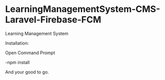 # LearningManagementSystem-CMS-Laravel-Firebase-FCM
Learning Management System

Installation:

Open Command Prompt

-npm install

And your good to go.
